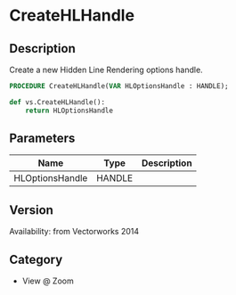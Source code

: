 # CreateHLHandle

## Description
Create a new Hidden Line Rendering options handle.

```pascal
PROCEDURE CreateHLHandle(VAR HLOptionsHandle : HANDLE);
```

```python
def vs.CreateHLHandle():
    return HLOptionsHandle
```

## Parameters
|Name|Type|Description|
|---|---|---|
|HLOptionsHandle|HANDLE|   |

## Version
Availability: from Vectorworks 2014

## Category
* View @ Zoom

